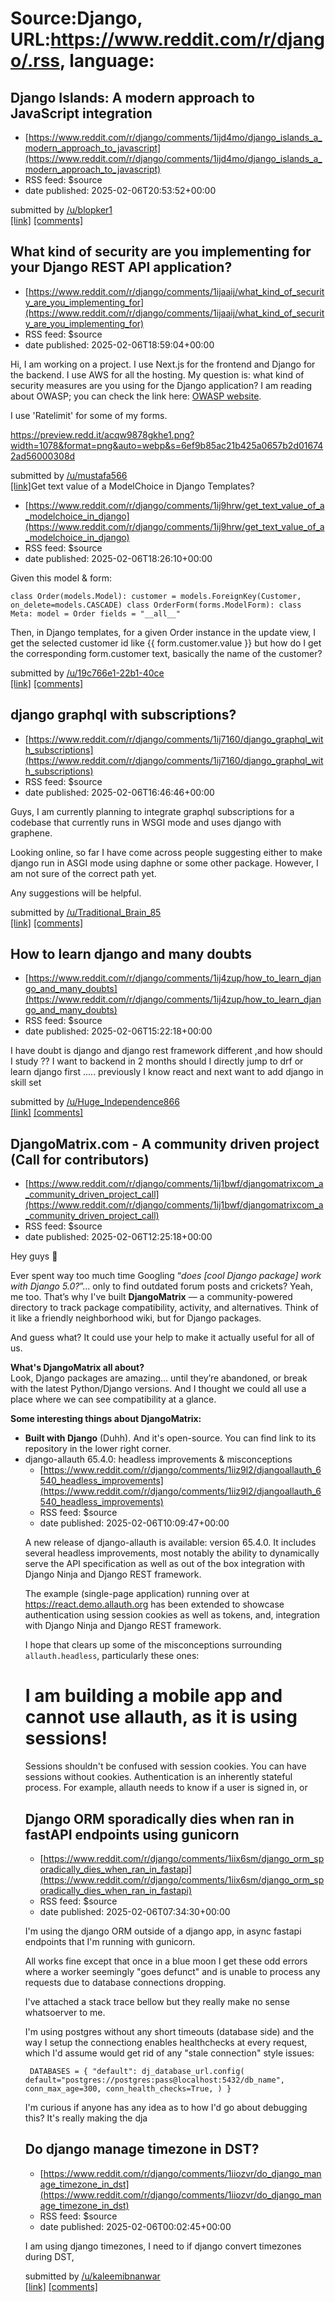 # Source:Django, URL:https://www.reddit.com/r/django/.rss, language:

## Django Islands: A modern approach to JavaScript integration
 - [https://www.reddit.com/r/django/comments/1ijd4mo/django_islands_a_modern_approach_to_javascript](https://www.reddit.com/r/django/comments/1ijd4mo/django_islands_a_modern_approach_to_javascript)
 - RSS feed: $source
 - date published: 2025-02-06T20:53:52+00:00

&#32; submitted by &#32; <a href="https://www.reddit.com/user/blopker1"> /u/blopker1 </a> <br/> <span><a href="https://blopker.com/writing/07-django-islands-part-1/">[link]</a></span> &#32; <span><a href="https://www.reddit.com/r/django/comments/1ijd4mo/django_islands_a_modern_approach_to_javascript/">[comments]</a></span>

## What kind of security are you implementing for your Django REST API application?
 - [https://www.reddit.com/r/django/comments/1ijaaij/what_kind_of_security_are_you_implementing_for](https://www.reddit.com/r/django/comments/1ijaaij/what_kind_of_security_are_you_implementing_for)
 - RSS feed: $source
 - date published: 2025-02-06T18:59:04+00:00

<!-- SC_OFF --><div class="md"><p>Hi, I am working on a project. I use Next.js for the frontend and Django for the backend. I use AWS for all the hosting. My question is: what kind of security measures are you using for the Django application? I am reading about OWASP; you can check the link here: <a href="https://cheatsheetseries.owasp.org/cheatsheets/Django_REST_Framework_Cheat_Sheet.html">OWASP website</a>.</p> <p>I use &#39;Ratelimit&#39; for some of my forms.</p> <p><a href="https://preview.redd.it/acqw9878gkhe1.png?width=1078&amp;format=png&amp;auto=webp&amp;s=6ef9b85ac21b425a0657b2d016742ad56000308d">https://preview.redd.it/acqw9878gkhe1.png?width=1078&amp;format=png&amp;auto=webp&amp;s=6ef9b85ac21b425a0657b2d016742ad56000308d</a></p> </div><!-- SC_ON --> &#32; submitted by &#32; <a href="https://www.reddit.com/user/mustafa566"> /u/mustafa566 </a> <br/> <span><a href="https://www.reddit.com/r/django/comments/1ijaaij/what_kind_of_security_are_you_implementing_for/">[link]</a></

## Get text value of a ModelChoice in Django Templates?
 - [https://www.reddit.com/r/django/comments/1ij9hrw/get_text_value_of_a_modelchoice_in_django](https://www.reddit.com/r/django/comments/1ij9hrw/get_text_value_of_a_modelchoice_in_django)
 - RSS feed: $source
 - date published: 2025-02-06T18:26:10+00:00

<!-- SC_OFF --><div class="md"><p>Given this model &amp; form:</p> <pre><code>class Order(models.Model): customer = models.ForeignKey(Customer, on_delete=models.CASCADE) class OrderForm(forms.ModelForm): class Meta: model = Order fields = &quot;__all__&quot; </code></pre> <p>Then, in Django templates, for a given Order instance in the update view, I get the selected customer id like {{ form.customer.value }} but how do I get the corresponding form.customer text, basically the name of the customer?</p> </div><!-- SC_ON --> &#32; submitted by &#32; <a href="https://www.reddit.com/user/19c766e1-22b1-40ce"> /u/19c766e1-22b1-40ce </a> <br/> <span><a href="https://www.reddit.com/r/django/comments/1ij9hrw/get_text_value_of_a_modelchoice_in_django/">[link]</a></span> &#32; <span><a href="https://www.reddit.com/r/django/comments/1ij9hrw/get_text_value_of_a_modelchoice_in_django/">[comments]</a></span>

## django graphql with subscriptions?
 - [https://www.reddit.com/r/django/comments/1ij7160/django_graphql_with_subscriptions](https://www.reddit.com/r/django/comments/1ij7160/django_graphql_with_subscriptions)
 - RSS feed: $source
 - date published: 2025-02-06T16:46:46+00:00

<!-- SC_OFF --><div class="md"><p>Guys, I am currently planning to integrate graphql subscriptions for a codebase that currently runs in WSGI mode and uses django with graphene.</p> <p>Looking online, so far I have come across people suggesting either to make django run in ASGI mode using daphne or some other package. However, I am not sure of the correct path yet.</p> <p>Any suggestions will be helpful.</p> </div><!-- SC_ON --> &#32; submitted by &#32; <a href="https://www.reddit.com/user/Traditional_Brain_85"> /u/Traditional_Brain_85 </a> <br/> <span><a href="https://www.reddit.com/r/django/comments/1ij7160/django_graphql_with_subscriptions/">[link]</a></span> &#32; <span><a href="https://www.reddit.com/r/django/comments/1ij7160/django_graphql_with_subscriptions/">[comments]</a></span>

## How to learn django and many doubts
 - [https://www.reddit.com/r/django/comments/1ij4zup/how_to_learn_django_and_many_doubts](https://www.reddit.com/r/django/comments/1ij4zup/how_to_learn_django_and_many_doubts)
 - RSS feed: $source
 - date published: 2025-02-06T15:22:18+00:00

<!-- SC_OFF --><div class="md"><p>I have doubt is django and django rest framework different ,and how should I study ?? I want to backend in 2 months should I directly jump to drf or learn django first ..... previously I know react and next want to add django in skill set</p> </div><!-- SC_ON --> &#32; submitted by &#32; <a href="https://www.reddit.com/user/Huge_Independence866"> /u/Huge_Independence866 </a> <br/> <span><a href="https://www.reddit.com/r/django/comments/1ij4zup/how_to_learn_django_and_many_doubts/">[link]</a></span> &#32; <span><a href="https://www.reddit.com/r/django/comments/1ij4zup/how_to_learn_django_and_many_doubts/">[comments]</a></span>

## DjangoMatrix.com - A community driven project (Call for contributors)
 - [https://www.reddit.com/r/django/comments/1ij1bwf/djangomatrixcom_a_community_driven_project_call](https://www.reddit.com/r/django/comments/1ij1bwf/djangomatrixcom_a_community_driven_project_call)
 - RSS feed: $source
 - date published: 2025-02-06T12:25:18+00:00

<!-- SC_OFF --><div class="md"><p>Hey guys 👋</p> <p>Ever spent way too much time Googling “<em>does [cool Django package] work with Django 5.0?</em>”… only to find outdated forum posts and crickets? Yeah, me too. That’s why I&#39;ve built <strong>DjangoMatrix</strong> — a community-powered directory to track package compatibility, activity, and alternatives. Think of it like a friendly neighborhood wiki, but for Django packages.</p> <p>And guess what? It could use your help to make it actually useful for all of us.</p> <p><strong>What&#39;s DjangoMatrix all about?</strong><br/> Look, Django packages are amazing… until they’re abandoned, or break with the latest Python/Django versions. And I thought we could all use a place where we can see compatibility at a glance.</p> <p><strong>Some interesting things about DjangoMatrix:</strong></p> <ul> <li><strong>Built with Django</strong> (Duhh). And it&#39;s open-source. You can find link to its repository in the lower right corner.</li> <li

## django-allauth 65.4.0: headless improvements & misconceptions
 - [https://www.reddit.com/r/django/comments/1iiz9l2/djangoallauth_6540_headless_improvements](https://www.reddit.com/r/django/comments/1iiz9l2/djangoallauth_6540_headless_improvements)
 - RSS feed: $source
 - date published: 2025-02-06T10:09:47+00:00

<!-- SC_OFF --><div class="md"><p>A new release of django-allauth is available: version 65.4.0. It includes several headless improvements, most notably the ability to dynamically serve the API specification as well as out of the box integration with Django Ninja and Django REST framework.</p> <p>The example (single-page application) running over at <a href="https://react.demo.allauth.org">https://react.demo.allauth.org</a> has been extended to showcase authentication using session cookies as well as tokens, and, integration with Django Ninja and Django REST framework.</p> <p>I hope that clears up some of the misconceptions surrounding <code>allauth.headless</code>, particularly these ones:</p> <h1>I am building a mobile app and cannot use allauth, as it is using sessions!</h1> <p>Sessions shouldn&#39;t be confused with session cookies. You can have sessions without cookies. Authentication is an inherently stateful process. For example, allauth needs to know if a user is signed in, or

## Django ORM sporadically dies when ran in fastAPI endpoints using gunicorn
 - [https://www.reddit.com/r/django/comments/1iix6sm/django_orm_sporadically_dies_when_ran_in_fastapi](https://www.reddit.com/r/django/comments/1iix6sm/django_orm_sporadically_dies_when_ran_in_fastapi)
 - RSS feed: $source
 - date published: 2025-02-06T07:34:30+00:00

<!-- SC_OFF --><div class="md"><p>I&#39;m using the django ORM outside of a django app, in async fastapi endpoints that I&#39;m running with gunicorn.</p> <p>All works fine except that once in a blue moon I get these odd errors where a worker seemingly &quot;goes defunct&quot; and is unable to process any requests due to database connections dropping.</p> <p>I&#39;ve attached a stack trace bellow but they really make no sense whatsoerver to me.</p> <p>I&#39;m using postgres without any short timeouts (database side) and the way I setup the connectiong enables healthchecks at every request, which I&#39;d assume would get rid of any &quot;stale connection&quot; style issues:</p> <p><code> DATABASES = { &quot;default&quot;: dj_database_url.config( default=&quot;postgres://postgres:pass@localhost:5432/db_name&quot;, conn_max_age=300, conn_health_checks=True, ) } </code></p> <p>I&#39;m curious if anyone has any idea as to how I&#39;d go about debugging this? It&#39;s really making the dja

## Do django manage timezone in DST?
 - [https://www.reddit.com/r/django/comments/1iiozvr/do_django_manage_timezone_in_dst](https://www.reddit.com/r/django/comments/1iiozvr/do_django_manage_timezone_in_dst)
 - RSS feed: $source
 - date published: 2025-02-06T00:02:45+00:00

<!-- SC_OFF --><div class="md"><p>I am using django timezones, I need to if django convert timezones during DST, </p> </div><!-- SC_ON --> &#32; submitted by &#32; <a href="https://www.reddit.com/user/kaleemibnanwar"> /u/kaleemibnanwar </a> <br/> <span><a href="https://www.reddit.com/r/django/comments/1iiozvr/do_django_manage_timezone_in_dst/">[link]</a></span> &#32; <span><a href="https://www.reddit.com/r/django/comments/1iiozvr/do_django_manage_timezone_in_dst/">[comments]</a></span>

